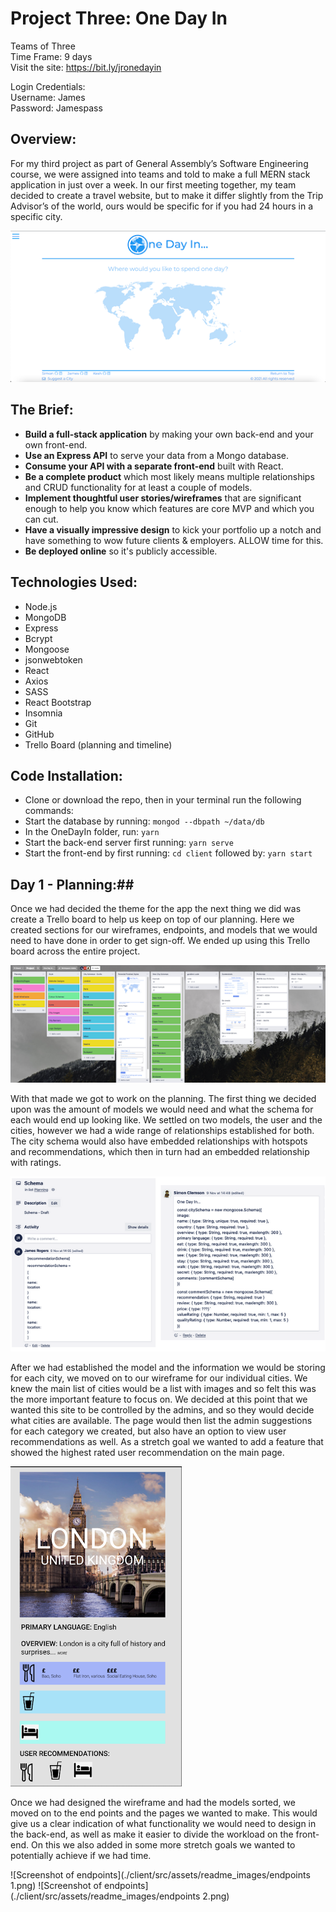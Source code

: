 # Project Three: One Day In #

Teams of Three  
Time Frame: 9 days  
Visit the site: https://bit.ly/jronedayin  

Login Credentials:  
Username: James  
Password: Jamespass  


## Overview: ##

For my third project as part of General Assembly’s Software Engineering course, we were assigned into teams and told to make a full MERN stack application in just over a week. In our first meeting together, my team decided to create a travel website, but to make it differ slightly from the Trip Advisor’s of the world, ours would be specific for if you had 24 hours in a specific city.

![Screenshot of final product](./client/src/assets/readme_images/onedayin.png)

## The Brief: ##

* **Build a full-stack application** by making your own back-end and your own front-end.
* **Use an Express API** to serve your data from a Mongo database.
* **Consume your API with a separate front-end** built with React.
* **Be a complete product** which most likely means multiple relationships and CRUD functionality for at least a couple of models.
* **Implement thoughtful user stories/wireframes** that are significant enough to help you know which features are core MVP and which you can cut.
* **Have a visually impressive design** to kick your portfolio up a notch and have something to wow future clients & employers. ALLOW time for this.
* **Be deployed online** so it's publicly accessible.


## Technologies Used: ##

* Node.js
* MongoDB
* Express
* Bcrypt
* Mongoose
* jsonwebtoken
* React
* Axios
* SASS
* React Bootstrap
* Insomnia
* Git
* GitHub
* Trello Board (planning and timeline)

## Code Installation: ##

* Clone or download the repo, then in your terminal run the following commands:
* Start the database by running: `mongod --dbpath ~/data/db`
* In the OneDayIn folder, run: `yarn`
* Start the back-end server first running: `yarn serve`
* Start the front-end by first running: `cd client` followed by: `yarn start`

## Day 1 - Planning:##

Once we had decided the theme for the app the next thing we did was create a Trello board to help us keep on top of our planning. Here we created sections for our wireframes, endpoints, and models that we would need to have done in order to get sign-off. We ended up using this Trello board across the entire project.

![Screenshot of Trello Board](./client/src/assets/readme_images/trello.png)

With that made we got to work on the planning. The first thing we decided upon was the amount of models we would need and what the schema for each would end up looking like. We settled on two models, the user and the cities, however we had a wide range of relationships established for both. The city schema would also have embedded relationships with hotspots and recommendations, which then in turn had an embedded relationship with ratings.

![Screenshot of Schemas](./client/src/assets/readme_images/schemas.png)

After we had established the model and the information we would be storing for each city, we moved on to our wireframe for our individual cities. We knew the main list of cities would be a list with images and so felt this was the more important feature to focus on. We decided at this point that we wanted this site to be controlled by the admins, and so they would decide what cities are available. The page would then list the admin suggestions for each category we created, but also have an option to view user recommendations as well. As a stretch goal we wanted to add a feature that showed the highest rated user recommendation on the main page.

![Screenshot of Wireframe](./client/src/assets/readme_images/wireframe.png)

Once we had designed the wireframe and had the models sorted, we moved on to the end points and the pages we wanted to make. This would give us a clear indication of what functionality we would need to design in the back-end, as well as make it easier to divide the workload on the front-end. On this we also added in some more stretch goals we wanted to potentially achieve if we had time.

![Screenshot of endpoints](./client/src/assets/readme_images/endpoints 1.png)
![Screenshot of endpoints](./client/src/assets/readme_images/endpoints 2.png)
